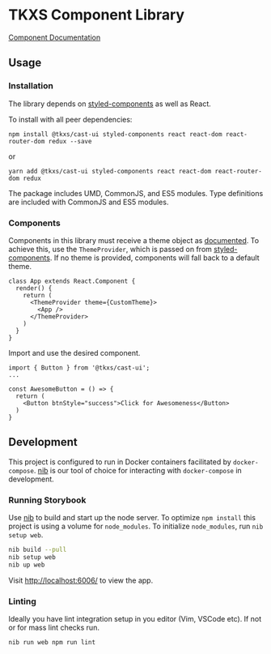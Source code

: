 # TKXS Component Library

[Component Documentation](https://technekes.github.io/cast-ui/)

## Usage

### Installation

The library depends on [styled-components](https://www.styled-components.com/)
as well as React.

<!-- There are current dependencies on react-router-dom and redux
in the breadcrumb component that we are working to remove. -->

To install with all peer dependencies:

```
npm install @tkxs/cast-ui styled-components react react-dom react-router-dom redux --save
```

or

```
yarn add @tkxs/cast-ui styled-components react react-dom react-router-dom redux
```

The package includes UMD, CommonJS, and ES5 modules. Type definitions are
included with CommonJS and ES5 modules.

### Components

Components in this library must receive a theme object as
[documented](https://technekes.github.io/cast-ui/). To achieve this,
use the `ThemeProvider`, which is passed on from
[styled-components](https://www.styled-components.com/docs/advanced#theming).
If no theme is provided, components will fall back to a default theme.

```
class App extends React.Component {
  render() {
    return (
      <ThemeProvider theme={CustomTheme}>
        <App />
      </ThemeProvider>
    )
  }
}
```

Import and use the desired component.

```
import { Button } from '@tkxs/cast-ui';
...

const AwesomeButton = () => {
  return (
    <Button btnStyle="success">Click for Awesomeness</Button>
  )
}
```

## Development

This project is configured to run in Docker containers facilitated by
`docker-compose`. [nib](https://github.com/technekes/nib) is our tool of
choice for interacting with `docker-compose` in development.

### Running Storybook

Use [nib](https://github.com/technekes/nib) to build and start up the node
server. To optimize `npm install` this project is using a volume for
`node_modules`. To initialize `node_modules`, run `nib setup web`.

```sh
nib build --pull
nib setup web
nib up web
```

Visit [http://localhost:6006/](http://localhost:6006/) to view the app.

### Linting

Ideally you have lint integration setup in you editor (Vim, VSCode etc).
If not or for mass lint checks run.

```sh
nib run web npm run lint
```
